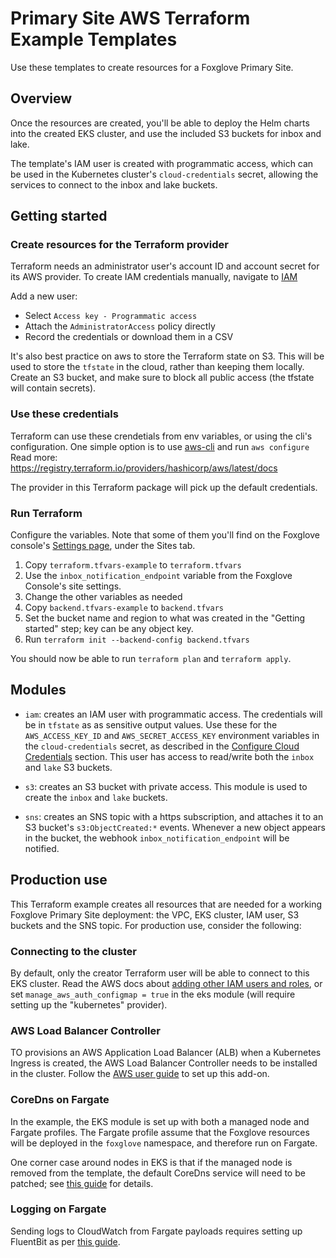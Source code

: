 # Primary Site AWS Terraform Example Templates

Use these templates to create resources for a Foxglove Primary Site.

## Overview

Once the resources are created, you'll be able to deploy the Helm charts into the created
EKS cluster, and use the included S3 buckets for inbox and lake.

The template's IAM user is created with programmatic access, which can be used in the
Kubernetes cluster's `cloud-credentials` secret, allowing the services to connect to the inbox
and lake buckets.

## Getting started

### Create resources for the Terraform provider

Terraform needs an administrator user's account ID and account secret for its AWS provider. To
create IAM credentials manually, navigate to [IAM](https://us-east-1.console.aws.amazon.com/iamv2/home)

Add a new user:
* Select `Access key - Programmatic access`
* Attach the `AdministratorAccess` policy directly
* Record the credentials or download them in a CSV

It's also best practice on aws to store the Terraform state on S3. This will be used to store
the `tfstate` in the cloud, rather than keeping them locally. Create an S3 bucket, and make
sure to block all public access (the tfstate will contain secrets).

### Use these credentials

Terraform can use these crendetials from env variables, or using the cli's configuration.
One simple option is to use [aws-cli](https://aws.amazon.com/cli/) and run `aws configure`
Read more: https://registry.terraform.io/providers/hashicorp/aws/latest/docs

The provider in this Terraform package will pick up the default credentials.

### Run Terraform

Configure the variables. Note that some of them you'll find on the Foxglove console's
[Settings page](https://console.foxglove.party/organization?tab=sites), under the Sites
tab.

1. Copy `terraform.tfvars-example` to `terraform.tfvars`
2. Use the `inbox_notification_endpoint` variable from the Foxglove Console's site settings.
2. Change the other variables as needed
3. Copy `backend.tfvars-example` to `backend.tfvars`
4. Set the bucket name and region to what was created in the "Getting started" step; key can
   be any object key.
5. Run `terraform init --backend-config backend.tfvars`

You should now be able to run `terraform plan` and `terraform apply`.

## Modules

- `iam`: creates an IAM user with programmatic access. The credentials will be in `tfstate` as
         as sensitive output values. Use these for the `AWS_ACCESS_KEY_ID` and `AWS_SECRET_ACCESS_KEY`
         environment variables in the `cloud-credentials` secret, as described in the
         [Configure Cloud Credentials](https://foxglove.dev/docs/data-platform/primary-sites/configure-cloud-credentials)
         section.
         This user has access to read/write both the `inbox` and `lake` S3 buckets.

- `s3`: creates an S3 bucket with private access. This module is used to create the `inbox` and
        `lake` buckets.

- `sns`: creates an SNS topic with a https subscription, and attaches it to an S3 bucket's
         `s3:ObjectCreated:*` events. Whenever a new object appears in the bucket, the webhook
         `inbox_notification_endpoint` will be notified.

## Production use

This Terraform example creates all resources that are needed for a working Foxglove Primary
Site deployment: the VPC, EKS cluster, IAM user, S3 buckets and the SNS topic. For production
use, consider the following:

### Connecting to the cluster

By default, only the creator Terraform user will be able to connect to this EKS cluster.
Read the AWS docs about [adding other IAM users and roles](https://docs.aws.amazon.com/eks/latest/userguide/add-user-role.html),
or set `manage_aws_auth_configmap = true` in the eks module (will require setting up the
"kubernetes" provider).

### AWS Load Balancer Controller

TO provisions an AWS Application Load Balancer (ALB) when a Kubernetes Ingress is created,
the AWS Load Balancer Controller needs to be installed in the cluster. Follow the
[AWS user guide](https://docs.aws.amazon.com/eks/latest/userguide/aws-load-balancer-controller.html)
to set up this add-on.

### CoreDns on Fargate

In the example, the EKS module is set up with both a managed node and Fargate profiles.
The Fargate profile assume that the Foxglove resources will be deployed in the `foxglove`
namespace, and therefore run on Fargate.

One corner case around nodes in EKS is that if the managed node is removed from the template,
the default CoreDns service will need to be patched; see [this guide](https://docs.aws.amazon.com/prescriptive-guidance/latest/patterns/deploy-coredns-on-amazon-eks-with-fargate-automatically-using-terraform-and-python.html) for details.

### Logging on Fargate

Sending logs to CloudWatch from Fargate payloads requires setting up FluentBit as per
[this guide](https://docs.aws.amazon.com/eks/latest/userguide/fargate-logging.html).
